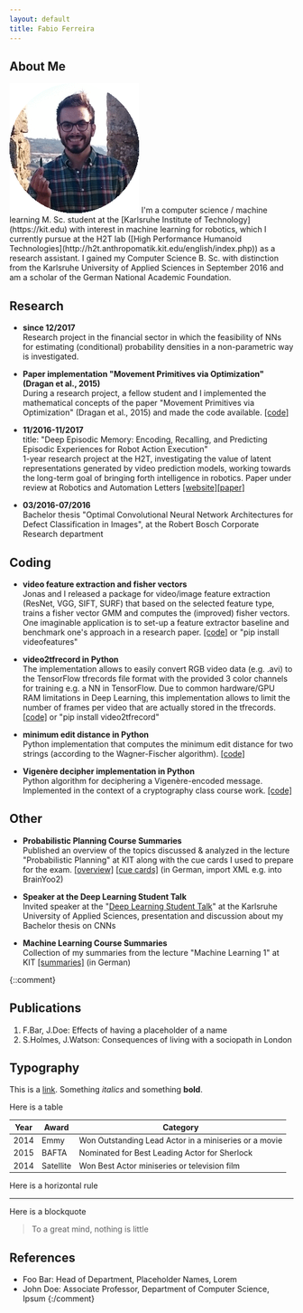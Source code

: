 ```yaml
---
layout: default
title: Fabio Ferreira
---
```


## About Me

<img class="profile-picture" src="pic.gif">
I'm a computer science / machine learning M. Sc. student at the [Karlsruhe Institute of Technology](https://kit.edu) with interest in machine learning for robotics, which I currently pursue at the H2T lab ([High Performance Humanoid Technologies](http://h2t.anthropomatik.kit.edu/english/index.php)) as a research assistant. I gained my Computer Science B. Sc. with distinction from the Karlsruhe University of Applied Sciences in September 2016 and am a scholar of the German National Academic Foundation.


## Research

+ __since 12/2017__ <br/>
Research project in the financial sector in which the feasibility of NNs for estimating (conditional) probability densities in a non-parametric way is investigated. 

+ __Paper implementation "Movement Primitives via Optimization" (Dragan et al., 2015)__ <br/>
During a research project, a fellow student and I implemented the mathematical concepts of the paper "Movement Primitives via Optimization" (Dragan et al., 2015) and made the code available. [[code]](https://github.com/ferreirafabio/movement_primitives_via_optimization)

+ __11/2016-11/2017__ <br/>
title: "Deep Episodic Memory: Encoding, Recalling, and Predicting Episodic Experiences for Robot Action Execution" <br/>
1-year research project at the H2T, investigating the value of latent representations generated by video prediction models, working towards the long-term goal of bringing forth intelligence in robotics. Paper under review at Robotics and Automation Letters [[website]](http://h2t-projects.webarchiv.kit.edu/projects/episodicmemory)[[paper]](https://arxiv.org/abs/1801.04134)

+ __03/2016-07/2016__ <br/>
Bachelor thesis "Optimal Convolutional Neural Network Architectures for Defect Classification in Images", at the Robert Bosch Corporate Research department

## Coding

+ __video feature extraction and fisher vectors__ <br/>
Jonas and I released a package for video/image feature extraction (ResNet, VGG, SIFT, SURF) that based on the selected feature type, trains a fisher vector GMM and computes the (improved) fisher vectors. One imaginable application is to set-up a feature extractor baseline and benchmark one's approach in a research paper. [[code]](https://github.com/jonasrothfuss/videofeatures) or "pip install videofeatures"

* __video2tfrecord in Python__ <br/>
The implementation allows to easily convert RGB video data (e.g. .avi) to the TensorFlow tfrecords file format with the provided 3 color channels for training e.g. a NN in TensorFlow. Due to common hardware/GPU RAM limitations in Deep Learning, this implementation allows to limit the number of frames per video that are actually stored in the tfrecords. [[code]](https://github.com/ferreirafabio/video2tfrecords) or "pip install video2tfrecord"

* __minimum edit distance in Python__ <br/>
Python implementation that computes the minimum edit distance for two strings (according to the Wagner-Fischer algorithm). [[code]](https://github.com/ferreirafabio/minimum-edit-distance-py)

* __Vigenère decipher implementation in Python__ <br/>
Python algorithm for deciphering a Vigenère-encoded message. Implemented in the context of a cryptography class course work. [[code]](https://github.com/ferreirafabio/vigenere-py) 

## Other
+ __Probabilistic Planning Course Summaries__ <br/>
Published an overview of the topics discussed & analyzed in the lecture "Probabilistic Planning" at KIT along with the cue cards I used to prepare for the exam. [[overview]](https://drive.google.com/open?id=1obuBH4ZWYDTdpxf-gKrmK8MvQvDxPivx) [[cue cards]]() (in German, import XML e.g. into BrainYoo2) 

+ __Speaker at the Deep Learning Student Talk__ <br/>
Invited speaker at the "[Deep Learning Student Talk](https://ferreirafabio.github.io/data/posterdl.pdf)" at the Karlsruhe University of Applied Sciences, presentation and discussion about my Bachelor thesis on CNNs

+ __Machine Learning Course Summaries__ <br/>
Collection of my summaries from the lecture "Machine Learning 1" at KIT [[summaries]](https://drive.google.com/drive/folders/0B-yrr3JhUpcLMW1FS3NqOGc3N2c?usp=sharing) (in German)



{::comment}
## Publications

1. F.Bar, J.Doe: Effects of having a placeholder of a name
2. S.Holmes, J.Watson: Consequences of living with a sociopath in London

## Typography

This is a [link](http://google.com). Something *italics* and something **bold**.

Here is a table

Year | Award | Category
-----|-------|--------
2014 | Emmy  | Won Outstanding Lead Actor in a miniseries or a movie
2015 | BAFTA | Nominated for Best Leading Actor for Sherlock
2014 | Satellite | Won Best Actor miniseries or television film

Here is a horizontal rule

---

Here is a blockquote

> To a great mind, nothing is little

## References

* Foo Bar: Head of Department, Placeholder Names, Lorem
* John Doe: Associate Professor, Department of Computer Science, Ipsum
{:/comment}
